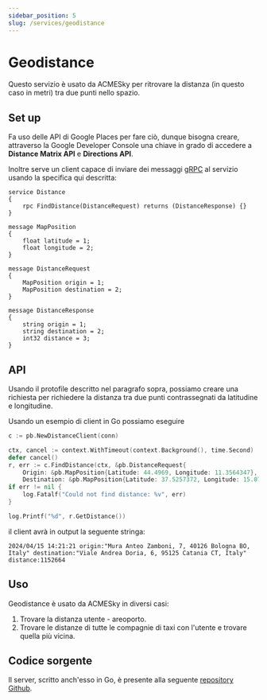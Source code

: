 ```yaml
---
sidebar_position: 5
slug: /services/geodistance
---
```


# Geodistance

Questo servizio è usato da ACMESky per ritrovare la distanza (in questo caso in metri) tra due punti nello spazio.

## Set up

Fa uso delle API di Google Places per fare ciò, dunque bisogna creare,
attraverso la Google Developer Console una chiave in grado di accedere a
**Distance Matrix API** e **Directions API**. 

Inoltre serve un client capace di inviare dei messaggi [gRPC](https://grpc.io) al servizio usando
la specifica qui descritta:

```protobuffer
service Distance
{
    rpc FindDistance(DistanceRequest) returns (DistanceResponse) {}
}

message MapPosition
{
    float latitude = 1;
    float longitude = 2;
}

message DistanceRequest
{
    MapPosition origin = 1;
    MapPosition destination = 2;
}

message DistanceResponse
{
    string origin = 1;
    string destination = 2;
    int32 distance = 3;
}
```

## API

Usando il protofile descritto nel paragrafo sopra, possiamo creare una richiesta
per richiedere la distanza tra due punti contrassegnati da latitudine e
longitudine.

Usando un esempio di client in Go possiamo eseguire

```go
c := pb.NewDistanceClient(conn)

ctx, cancel := context.WithTimeout(context.Background(), time.Second)
defer cancel()
r, err := c.FindDistance(ctx, &pb.DistanceRequest{
    Origin: &pb.MapPosition{Latitude: 44.4969, Longitude: 11.3564347},
    Destination: &pb.MapPosition{Latitude: 37.5257372, Longitude: 15.0702872}})
if err != nil {
    log.Fatalf("Could not find distance: %v", err)
}

log.Printf("%d", r.GetDistance())
```

il client avrà in output la seguente stringa:

```
2024/04/15 14:21:21 origin:"Mura Anteo Zamboni, 7, 40126 Bologna BO, Italy" destination:"Viale Andrea Doria, 6, 95125 Catania CT, Italy" distance:1152664
```

## Uso

Geodistance è usato da ACMESky in diversi casi:

1. Trovare la distanza utente - areoporto.
2. Trovare le distanze di tutte le compagnie di taxi con l'utente e trovare
   quella più vicina.

## Codice sorgente

Il server, scritto anch'esso in Go, è presente alla seguente [repository Github](https://github.com/acme-sky/geodistance-api).
